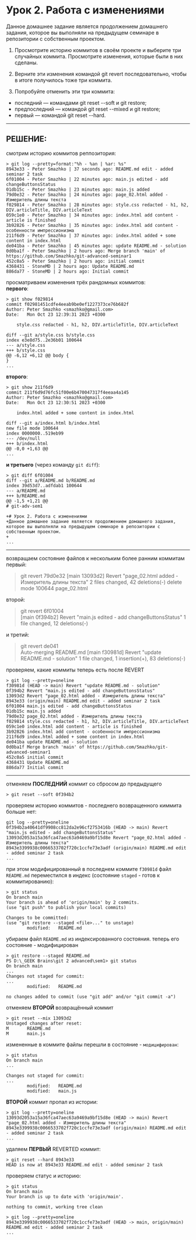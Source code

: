 # Урок 2. Работа с изменениями
Данное домашнее задание является продолжением домашнего задания, которое вы выполняли на предыдущем семинаре в репозитории с собственным проектом.

1. Просмотрите историю коммитов в своём проекте и выберите три случайных коммита. Просмотрите изменения, которые были в них сделаны.

2. Верните эти изменения командой git revert последовательно, чтобы в итоге получилось тоже три коммита.

3. Попробуйте отменить эти три коммита:
* последний — командами git reset --soft и git restore;
* предпоследний — командой git reset --mixed и git restore;
* первый — командой git reset --hard.

----------
## РЕШЕНИЕ: 

смотрим историю коммитов реппозитория:

    > git log --pretty=format:"%h - %an | %ar: %s"
    8943e33 - Peter Smazhko | 37 seconds ago: README.md edit - added seminar 2 task
    6f01004 - Peter Smazhko | 22 minutes ago: main.js edited - add changeButtonsStatus
    01db15c - Peter Smazhko | 23 minutes ago: main.js added
    79d0e32 - Peter Smazhko | 24 minutes ago: page_02.html added - Измеритель длины текста
    f029814 - Peter Smazhko | 28 minutes ago: style.css redacted - h1, h2, DIV.articleTitle, DIV.articleText
    059c1e0 - Peter Smazhko | 34 minutes ago: index.html add content - article is finished
    3b92826 - Peter Smazhko | 35 minutes ago: index.html add content - особенности импрессионизма
    211f6d9 - Peter Smazhko | 37 minutes ago: index.html added + some content in index.html
    de041ba - Peter Smazhko | 45 minutes ago: update README.md - solution
    0d0ba1f - Peter Smazhko | 2 hours ago: Merge branch 'main' of https://github.com/Smazhko/git-advanced-seminar1
    452c0a5 - Peter Smazhko | 2 hours ago: initial commit
    4368431 - StoneMD | 2 hours ago: Update README.md
    886da77 - StoneMD | 2 hours ago: Initial commit

просматриваем изменения трёх рандомных коммитов:  
**первого**:

    > git show f029814
    commit f02981451cdfe4eeab9be0ef1227373ce76b682f
    Author: Peter Smazhko <smazhko@gmail.com>
    Date:   Mon Oct 23 12:39:31 2023 +0300

        style.css redacted - h1, h2, DIV.articleTitle, DIV.articleText

    diff --git a/style.css b/style.css
    index e3e8d75..2e36b01 100644
    --- a/style.css
    +++ b/style.css
    @@ -6,12 +6,12 @@ body {
    }
    ...

**второго**:

    > git show 211f6d9
    commit 211f6d9d76fc51f00e6b470047317f4eeaa4a145
    Author: Peter Smazhko <smazhko@gmail.com>
    Date:   Mon Oct 23 12:30:51 2023 +0300

        index.html added + some content in index.html

    diff --git a/index.html b/index.html
    new file mode 100644
    index 0000000..519eb99
    --- /dev/null
    +++ b/index.html
    @@ -0,0 +1,63 @@
    ...

**и третьего** (через команду `git diff`): 

    > git diff 6f01004
    diff --git a/README.md b/README.md
    index 39d53d7..adfdab1 100644
    --- a/README.md
    +++ b/README.md
    @@ -1,5 +1,21 @@
    # git-adv-sem1

    +# Урок 2. Работа с изменениями
    +Данное домашнее задание является продолжением домашнего задания, которое вы выполняли на предыдущем семинаре в репозитории с собственным проектом.
    +
    ...

-------

возвращаем состояние файлов к нескольким более ранним коммитам  
первый:

> git revert 79d0e32
[main 13093d2] Revert "page_02.html added - Измеритель длины текста"
 2 files changed, 42 deletions(-)
 delete mode 100644 page_02.html

второй: 

> git revert 6f01004       
[main 0f394b2] Revert "main.js edited - add changeButtonsStatus"
 1 file changed, 12 deletions(-)

и третий: 

> git revert de041  
Auto-merging README.md
[main f30981d] Revert "update README.md - solution"
 1 file changed, 1 insertion(+), 83 deletions(-)

проверяем, какие коммиты теперь есть после REVERT

    > git log --pretty=oneline
    f30981d (HEAD -> main) Revert "update README.md - solution"
    0f394b2 Revert "main.js edited - add changeButtonsStatus"
    13093d2 Revert "page_02.html added - Измеритель длины текста"
    8943e33 (origin/main) README.md edit - added seminar 2 task
    6f01004 main.js edited - add changeButtonsStatus
    01db15c main.js added
    79d0e32 page_02.html added - Измеритель длины текста
    f029814 style.css redacted - h1, h2, DIV.articleTitle, DIV.articleText
    059c1e0 index.html add content - article is finished
    3b92826 index.html add content - особенности импрессионизма
    211f6d9 index.html added + some content in index.html
    de041ba update README.md - solution
    0d0ba1f Merge branch 'main' of https://github.com/Smazhko/git-advanced-seminar1
    452c0a5 initial commit
    4368431 Update README.md
    886da77 Initial commit

---------------------------------------------------

отменяем **ПОСЛЕДНИЙ** коммит со сбросом до предыдущего

    > git reset --soft 0f394b2

проверяем историю коммитов - последнего возвращенного киммита больше нет:

    git log --pretty=oneline
    0f394b2a40641df9908cc812da2e96cf2753416b (HEAD -> main) Revert "main.js edited - add changeButtonsStatus"
    13093d2053a15a36fca47aec63a9469a9bf15d8e Revert "page_02.html added - Измеритель длины текста"
    8943e3399938c0066533702f720c1ccfe73e3adf (origin/main) README.md edit - added seminar 2 task
    ...

при этом модифицированный в последнем коммите `f30981d` файл `README.md` переместился в индекс (состояние `staged` - готов к коммитированию):

    > git status
    On branch main
    Your branch is ahead of 'origin/main' by 2 commits.
    (use "git push" to publish your local commits)

    Changes to be committed:
    (use "git restore --staged <file>..." to unstage)
            modified:   README.md

убираем файл `README.md` из индексированного состояния. теперь его состояние - модифицирован

    > git restore --staged README.md
    PS D:\_GEEK Brains\git 2 advanced\sem1> git status
    On branch main
    ...
    Changes not staged for commit:
    ...
            modified:   README.md

    no changes added to commit (use "git add" and/or "git commit -a")

отменяем **ВТОРОЙ** возвращённый коммит 

    > git reset --mix 13093d2       
    Unstaged changes after reset:
    M       README.md
    M       main.js

измененные в коммите файлы перешли в состояние - `модицифирован`:

    > git status
    On branch main
    ...

    Changes not staged for commit:
    ...
            modified:   README.md
            modified:   main.js

**ВТОРОЙ** коммит пропал из истории:

    > git log --pretty=oneline
    13093d2053a15a36fca47aec63a9469a9bf15d8e (HEAD -> main) Revert "page_02.html added - Измеритель длины текста"
    8943e3399938c0066533702f720c1ccfe73e3adf (origin/main) README.md edit - added seminar 2 task
    ...

удаляем **ПЕРВЫЙ** REVERTED коммит:

    > git reset --hard 8943e33
    HEAD is now at 8943e33 README.md edit - added seminar 2 task

проверяем статус и историю:

    > git status
    On branch main
    Your branch is up to date with 'origin/main'.

    nothing to commit, working tree clean

    > git log --pretty=oneline
    8943e3399938c0066533702f720c1ccfe73e3adf (HEAD -> main, origin/main) README.md edit - added seminar 2 task
    ...

